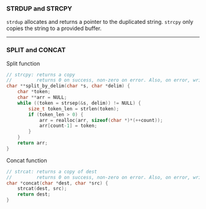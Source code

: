 ### STRDUP and STRCPY
`strdup` allocates and returns a pointer to the duplicated string.
`strcpy` only copies the string to a provided buffer.

---
### SPLIT and CONCAT

Split function
```c
// strcpy: returns a copy 
//         returns 0 on success, non-zero on error. Also, on error, writes zero to dest[0]
char **split_by_delim(char *s, char *delim) {
	char *token;
	char **arr = NULL;
	while ((token = strsep(&s, delim)) != NULL) {
		size_t token_len = strlen(token);
		if (token_len > 0) {
			arr = realloc(arr, sizeof(char *)*(++count));
			arr[count-1] = token;
		}
	}
	return arr;
}
```

Concat function
```c
// strcat: returns a copy of dest
//         returns 0 on success, non-zero on error. Also, on error, writes zero to dest[0]
char *concat(char *dest, char *src) {
	strcat(dest, src);
	return dest;
}
```
